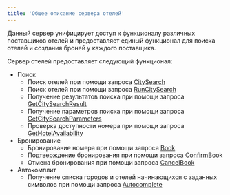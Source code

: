 ```yaml
---
title: 'Общее описание сервера отелей'
---
```


Данный сервер унифицирует доступ к функционалу различных поставщиков отелей и предоставляет единый функционал для поиска отелей и создания броней у каждого поставщика.

Сервер отелей предоставляет следующий функционал:

-   Поиск
    -   Поиск отелей при помощи запроса [CitySearch](/hotels/search_hotels/citysearch)
    -   Поиск отелей при помощи запроса [RunCitySearch](/hotels/search_hotels/runcitysearch)
    -   Получение результатов поиска при помощи запроса [GetCitySearchResult](/hotels/search_hotels/getcitysearchresult)
    -   Получение параметров поиска при помощи запроса [GetCitySearchParameters](/hotels/search_hotels/getcitysearchparameters)
    -   Проверка доступности номера при помощи запроса [GetHotelAvailability](/hotels/search_hotels/gethotelavailability)
-   Бронирование
    -   Бронирование номера при помощи запроса [Book](/hotels/book_hotels/bookhotels)
    -   Подтверждение бронирования при помощи запроса [ConfirmBook](/hotels/book_hotels/confirmbook)
    -   Отмена бронирования при помощи запроса [CancelBook](/hotels/book_hotels/cancelbookhotels)
-   Автокомплит
    -   Получение списка городов и отелей начинающихся с заданных символов при помощи запроса [Autocomplete](/hotels/autocompletehotels)

